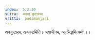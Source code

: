 ```yaml
---
index:  5.2.30
sutra:  अवात् कुटारच्च
vritti:  padamanjari
---
```


अवकुटारम्, अवकटमिति। अवाचीनम्, अप्रसिद्धमित्यर्थः ।।

